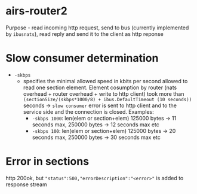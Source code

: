 # airs-router2
Purpose - read incoming http request, send to bus (currently implemented by `ibusnats`), read reply and send it to the client as http reponse

# Slow consumer determination
- `-skbps`
  - specifies the minimal allowed speed in kbits per second allowed to read one section element. Element cosumption by router (nats overhead + router overhead + write to http client) took more than `(sectionSize/(skbps*1000/8) + ibus.DefaultTimeout (10 seconds))` seconds -> `slow consumer` error is sent to http client and to the service side and the connection is closed. Examples:
    - `-skbps 1000`: len(elem or section+elem) 125000 bytes -> 11 seconds max, 250000 bytes -> 12 seconds max etc
    - `-skbps 100`: len(elem or section+elem) 125000 bytes -> 20 seconds max, 250000 bytes -> 30 seconds max etc

# Error in sections
http 200ok, but `"status":500,"errorDescription":"<error>"` is added to response stream


